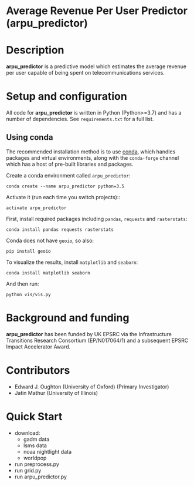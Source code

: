 Average Revenue Per User Predictor (arpu_predictor)
===========================================

Description
===========
**arpu_predictor** is a predictive model which estimates the average revenue per user capable
of being spent on telecommunications services.


Setup and configuration
=======================

All code for **arpu_predictor** is written in Python (Python>=3.7) and has a number of dependencies.
See `requirements.txt` for a full list.

Using conda
-----------

The recommended installation method is to use [conda](http://conda.pydata.org/miniconda.html),
which handles packages and virtual environments,
along with the `conda-forge` channel which has a host of pre-built libraries and packages.

Create a conda environment called `arpu_predictor`:

    conda create --name arpu_predictor python=3.5

Activate it (run each time you switch projects)::

    activate arpu_predictor

First, install required packages including `pandas`,  `requests` and `rasterstats`:

    conda install pandas requests rasterstats

Conda does not have `geoio`, so also:

    pip install geoio

To visualize the results, install `matplotlib` and `seaborn`:

    conda install matplotlib seaborn

And then run:

    python vis/vis.py

Background and funding
======================

**arpu_predictor** has been funded by UK EPSRC via the Infrastructure Transitions Research
Consortium (EP/N017064/1) and a subsequent EPSRC Impact Accelerator Award.

Contributors
============
- Edward J. Oughton (University of Oxford) (Primary Investigator)
- Jatin Mathur (University of Illinois)

Quick Start
===========
- download:
    - gadm data
    - lsms data
    - noaa nightlight data
    - worldpop
- run preprocess.py
- run grid.py
- run arpu_predictor.py
